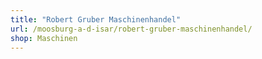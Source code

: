 ```yaml
---
title: "Robert Gruber Maschinenhandel"
url: /moosburg-a-d-isar/robert-gruber-maschinenhandel/
shop: Maschinen
---
```

